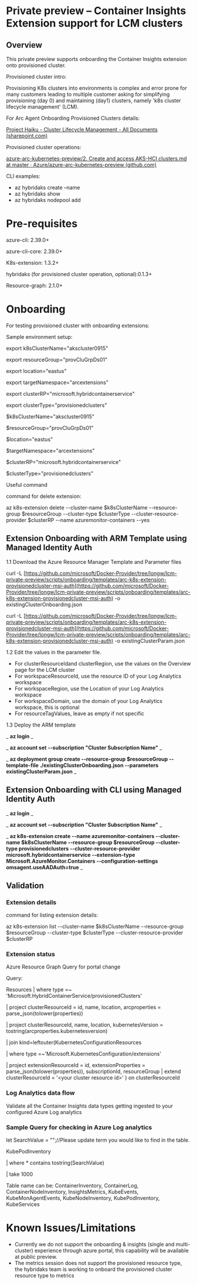 # Private preview – Container Insights Extension support for LCM clusters

## Overview

This private preview supports onboarding the Container Insights extension onto provisioned cluster.

Provisioned cluster intro:

Provisioning K8s clusters into environments is complex and error prone for many customers leading to multiple customer asking for simplifying provisioning (day 0) and maintaining (day1) clusters, namely 'k8s cluster lifecycle management' (LCM).

For Arc Agent Onboarding Provisioned Clusters details:

[Project Haiku - Cluster Lifecycle Management - All Documents (sharepoint.com)](https://microsoft.sharepoint.com/teams/ProjectHaiku/Shared%20Documents/Forms/AllItems.aspx?RootFolder=%2Fteams%2FProjectHaiku%2FShared%20Documents%2FCluster%20Lifecycle%20Management&FolderCTID=0x012000FF58C9350911CA4EBC5A6983E11990B6)

Provisioned cluster operations:

[azure-arc-kubernetes-preview/2. Create and access AKS-HCI clusters.md at master · Azure/azure-arc-kubernetes-preview (github.com)](https://github.com/Azure/azure-arc-kubernetes-preview/blob/master/docs/aks-hci/2.%20Create%20and%20access%20AKS-HCI%20clusters.md)

CLI examples:

- az hybridaks create –name
- az hybridaks show
- az hybridaks nodepool add

# Pre-requisites

azure-cli: 2.39.0+

azure-cli-core: 2.39.0+

K8s-extension: 1.3.2+

hybridaks (for provisioned cluster operation, optional):0.1.3+

Resource-graph: 2.1.0+

# Onboarding

For testing provisioned cluster with onboarding extensions:

Sample environment setup:

export k8sClusterName="akscluster0915"

export resourceGroup="provCluGrpDs01"

export location="eastus"

export targetNamespace="arcextensions"

export clusterRP="microsoft.hybridcontainerservice"

export clusterType="provisionedclusters"

$k8sClusterName="akscluster0915"

$resourceGroup="provCluGrpDs01"

$location="eastus"

$targetNamespace="arcextensions"

$clusterRP="microsoft.hybridcontainerservice"

$clusterType="provisionedclusters"

Useful command

command for delete extension:

az k8s-extension delete --cluster-name $k8sClusterName --resource-group $resourceGroup --cluster-type $clusterType --cluster-resource-provider $clusterRP --name azuremonitor-containers --yes

## Extension Onboarding with ARM Template using Managed Identity Auth

1.1 Download the Azure Resource Manager Template and Parameter files

curl -L [https://github.com/microsoft/Docker-Provider/tree/longw/lcm-private-preview/scripts/onboarding/templates/arc-k8s-extension-provisionedcluster-msi-auth](https://github.com/microsoft/Docker-Provider/tree/longw/lcm-private-preview/scripts/onboarding/templates/arc-k8s-extension-provisionedcluster-msi-auth) -o existingClusterOnboarding.json

curl -L [https://github.com/microsoft/Docker-Provider/tree/longw/lcm-private-preview/scripts/onboarding/templates/arc-k8s-extension-provisionedcluster-msi-auth](https://github.com/microsoft/Docker-Provider/tree/longw/lcm-private-preview/scripts/onboarding/templates/arc-k8s-extension-provisionedcluster-msi-auth) -o existingClusterParam.json

1.2 Edit the values in the parameter file.

  - For clusterResourceIdand clusterRegion, use the values on the Overview page for the LCM cluster
  - For workspaceResourceId, use the resource ID of your Log Analytics workspace
  - For workspaceRegion, use the Location of your Log Analytics workspace
  - For workspaceDomain, use the domain of your Log Analytics workspace, this is optional
  - For resourceTagValues, leave as empty if not specific

1.3 Deploy the ARM template

_ **az login** _

_ **az account set --subscription "Cluster Subscription Name"** _

_ **az deployment group create --resource-group $resourceGroup --template-file ./existingClusterOnboarding.json --parameters existingClusterParam.json** _

## Extension Onboarding with CLI using Managed Identity Auth

_ **az login** _

_ **az account set --subscription "Cluster Subscription Name"** _

_ **az k8s-extension create --name azuremonitor-containers --cluster-name $k8sClusterName --resource-group $resourceGroup --cluster-type provisionedclusters --cluster-resource-provider microsoft.hybridcontainerservice --extension-type Microsoft.AzureMonitor.Containers --configuration-settings omsagent.useAADAuth=true** _

## Validation

### Extension details

command for listing extension details:

az k8s-extension list --cluster-name $k8sClusterName --resource-group $resourceGroup --cluster-type $clusterType --cluster-resource-provider $clusterRP

### Extension status

Azure Resource Graph Query for portal change

Query:

Resources | where type =~ 'Microsoft.HybridContainerService/provisionedClusters'

| project clusterResourceId = id, name, location, arcproperties = parse\_json(tolower(properties))

| project clusterResourceId, name, location, kubernetesVersion = tostring(arcproperties.kubernetesversion)

| join kind=leftouter(KubernetesConfigurationResources

| where type =~'Microsoft.KubernetesConfiguration/extensions'

| project extensionResourceId = id, extensionProperties = parse\_json(tolower(properties)), subscriptionId, resourceGroup | extend clusterResourceId = '\<your cluster resource id\>' ) on clusterResourceId

### Log Analytics data flow

Validate all the Container Insights data types getting ingested to your configured Azure Log analytics

### Sample Query for checking in Azure Log analytics

let SearchValue = "";//Please update term you would like to find in the table.

KubePodInventory

| where \* contains tostring(SearchValue)

| take 1000

Table name can be: ContainerInventory, ContainerLog, ContainerNodeInventory, InsightsMetrics, KubeEvents, KubeMonAgentEvents, KubeNodeInventory, KubePodInventory, KubeServices

# Known Issues/Limitations

- Currently we do not support the onboarding & insights (single and multi-cluster) experience through azure portal, this capability will be available at public preview.
- The metrics session does not support the provisioned resource type, the hybridaks team is working to onboard the provisioned cluster resource type to metrics
